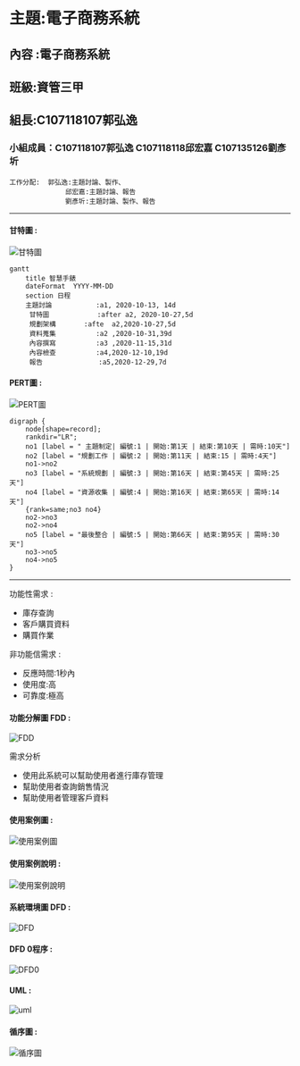 # 主題:電子商務系統



## 內容 :電子商務系統


## 班級:資管三甲

## 組長:C107118107郭弘逸

### 小組成員：C107118107郭弘逸 C107118118邱宏嘉 C107135126劉彥圻
```
工作分配:  郭弘逸:主題討論、製作、
              邱宏嘉:主題討論、報告
              劉彥圻:主題討論、製作、報告
```
 ***




 
 
#### 甘特圖 :

![甘特圖](甘特圖.PNG "甘特圖")
```
gantt
    title 智慧手錶
    dateFormat  YYYY-MM-DD
    section 日程
    主題討論           :a1, 2020-10-13, 14d
     甘特圖            :after a2, 2020-10-27,5d
     規劃架構       :afte  a2,2020-10-27,5d
     資料蒐集          :a2 ,2020-10-31,39d
     內容撰寫          :a3 ,2020-11-15,31d
     內容檢查          :a4,2020-12-10,19d
     報告              :a5,2020-12-29,7d   

```
 




#### PERT圖 :


![PERT圖](PERT圖.PNG "PERT圖")

```graphviz
digraph {
	node[shape=record];
	rankdir="LR";
    no1 [label = " 主題制定| 編號:1 | 開始:第1天 | 結束:第10天 | 需時:10天"]
    no2 [label = "規劃工作 | 編號:2 | 開始:第11天 | 結束:15 | 需時:4天"]
    no1->no2
    no3 [label = "系統規劃 | 編號:3 | 開始:第16天 | 結束:第45天 | 需時:25天"]
    no4 [label = "資源收集 | 編號:4 | 開始:第16天 | 結束:第65天 | 需時:14天"]
    {rank=same;no3 no4}
    no2->no3
    no2->no4
    no5 [label = "最後整合 | 編號:5 | 開始:第66天 | 結束:第95天 | 需時:30天"]
    no3->no5
    no4->no5
}
```
 *** 
 功能性需求 : 
 * 庫存查詢
 * 客戶購買資料
 * 購買作業
 
 非功能信需求 :
 * 反應時間:1秒內
 * 使用度:高
 * 可靠度:極高

#### 功能分解圖 FDD :
![FDD](FDD.JPG "FDD")

需求分析
* 使用此系統可以幫助使用者進行庫存管理
* 幫助使用者查詢銷售情況
* 幫助使用者管理客戶資料

#### 使用案例圖 :
![使用案例圖](使用案例圖.png "使用案例圖")

#### 使用案例說明 :
![使用案例說明](使用案例說明.png "使用案例說明")

#### 系統環境圖 DFD :
![DFD](DFD.png "DFD")

#### DFD 0程序 :
![DFD0](DFD0.png "DFD0")

#### UML :
![uml](uml.png "uml")

#### 循序圖 :
![循序圖](循序圖.png "循序圖")
